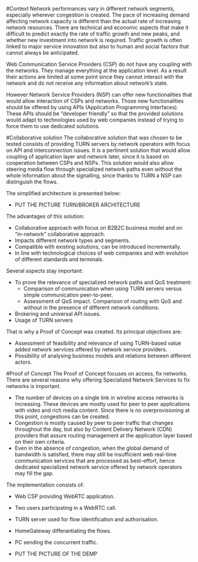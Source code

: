 #Context
Network performances vary in different network segments, especially wherever congestion is created. The pace of increasing demand affecting network capacity is different than the actual rate of increasing network resources. There are technical and economic aspects that make it difficult to predict exactly the rate of traffic growth and new peaks, and whether new investment into network is required. Traffic growth is often linked to major service innovation but also to human and social factors that cannot always be anticipated. 

Web Communication Service Providers (CSP) do not have any coupling with the networks. They manage everything at the application level. As a result their actions are limited at some point since they cannot interact with the network and do not receive any information about network’s state. 

However Network Service Providers (NSP) can offer new functionalities that would allow interaction of CSPs and networks. Those new functionalities should be offered by using APIs (Application Programming Interfaces). These APIs should be “developer friendly” so that the provided solutions would adapt to technologies used by web companies instead of trying to force them to use dedicated solutions.

#Collaborative solution
The collaborative solution that was chosen to be tested consists of providing TURN servers by network operators with focus on API and interconnection issues. It is a pertinent solution that would allow coupling of application layer and network later, since it is based on cooperation between CSPs and NSPs. This solution would also allow steering media flow through specialized network paths even without the whole information about the signalling, since thanks to TURN a NSP can distinguish the flows. 

The simplified architecture is presented below:
- PUT THE PICTURE TURN/BROKER ARCHITECTURE

The advantages of this solution:
- Collaborative approach with focus on B2B2C business model and on “in-network” collaborative approach.
- Impacts different network types and segments.
- Compatible with existing solutions, can be introduced incrementally.
- In line with technological choices of web companies and with evolution of different standards and terminals.

Several aspects stay important:
- To prove the relevance of specialized network paths and QoS treatment:
    * Comparison of communication when using TURN servers versus simple communication peer-to-peer.
    * Assessment of QoS impact. Comparison of routing with QoS and without in the presence of different network conditions. 
- Brokering and universal API issues. 
- Usage of TURN servers 

That is why a Proof of Concept was created. Its principal objectives are:
- Assessment of feasibility and relevance of using TURN-based value added network services offered by network service providers. 
- Possibility of analysing business models and relations between different actors.

#Proof of Concept
The Proof of Concept focuses on access, fix networks. 
There are several reasons why offering Specialized Network Services to fix networks is important.
- The number of devices on a single link in wireline access networks is increasing. These devices are mostly used for peer to peer applications with video and rich media content. Since there is no overprovisioning at this point, congestions can be created.
- Congestion is mostly caused by peer to peer traffic that changes throughout the day, but also by Content Delivery Network (CDN) providers that assure routing management at the application layer based on their own criteria.
- Even in the absence of congestion, when the global demand of bandwidth is satisfied, there may still be insufficient web real-time communication services that are processed as best-effort, hence dedicated specialized network service offered by network operators may fill the gap.

The implementation consists of: 
- Web CSP providing WebRTC application. 
- Two users participating in a WebRTC call. 
- TURN server used for flow identification and authorisation.
- HomeGateway differantiating the flows.
- PC sending the concurrent traffic.

- PUT THE PICTURE OF THE DEMP


